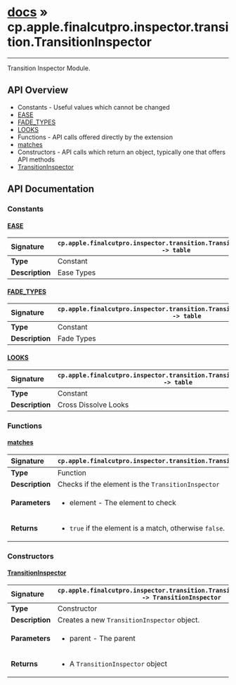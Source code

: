 # [docs](index.md) » cp.apple.finalcutpro.inspector.transition.TransitionInspector
---

Transition Inspector Module.

## API Overview
* Constants - Useful values which cannot be changed
 * [EASE](#ease)
 * [FADE_TYPES](#fade_types)
 * [LOOKS](#looks)
* Functions - API calls offered directly by the extension
 * [matches](#matches)
* Constructors - API calls which return an object, typically one that offers API methods
 * [TransitionInspector](#transitioninspector)

## API Documentation

### Constants

#### [EASE](#ease)
| <span style="float: left;">**Signature**</span> | <span style="float: left;">`cp.apple.finalcutpro.inspector.transition.TransitionInspector.EASE -> table` </span>                                                          |
| -----------------------------------------------------|---------------------------------------------------------------------------------------------------------|
| **Type**                                             | Constant |
| **Description**                                      | Ease Types |

#### [FADE_TYPES](#fade_types)
| <span style="float: left;">**Signature**</span> | <span style="float: left;">`cp.apple.finalcutpro.inspector.transition.TransitionInspector.FADE_TYPES -> table` </span>                                                          |
| -----------------------------------------------------|---------------------------------------------------------------------------------------------------------|
| **Type**                                             | Constant |
| **Description**                                      | Fade Types |

#### [LOOKS](#looks)
| <span style="float: left;">**Signature**</span> | <span style="float: left;">`cp.apple.finalcutpro.inspector.transition.TransitionInspector.LOOKS -> table` </span>                                                          |
| -----------------------------------------------------|---------------------------------------------------------------------------------------------------------|
| **Type**                                             | Constant |
| **Description**                                      | Cross Dissolve Looks |

### Functions

#### [matches](#matches)
| <span style="float: left;">**Signature**</span> | <span style="float: left;">`cp.apple.finalcutpro.inspector.transition.TransitionInspector.matches(element)` </span>                                                          |
| -----------------------------------------------------|---------------------------------------------------------------------------------------------------------|
| **Type**                                             | Function |
| **Description**                                      | Checks if the element is the `TransitionInspector` |
| **Parameters**                                       | <ul><li>element   - The element to check</li></ul> |
| **Returns**                                          | <ul><li><code>true</code> if the element is a match, otherwise <code>false</code>.</li></ul> |

### Constructors

#### [TransitionInspector](#transitioninspector)
| <span style="float: left;">**Signature**</span> | <span style="float: left;">`cp.apple.finalcutpro.inspector.transition.TransitionInspector(parent) -> TransitionInspector` </span>                                                          |
| -----------------------------------------------------|---------------------------------------------------------------------------------------------------------|
| **Type**                                             | Constructor |
| **Description**                                      | Creates a new `TransitionInspector` object. |
| **Parameters**                                       | <ul><li>parent - The parent</li></ul> |
| **Returns**                                          | <ul><li>A <code>TransitionInspector</code> object</li></ul> |

